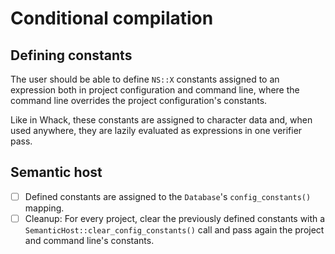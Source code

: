 # Conditional compilation

## Defining constants

The user should be able to define `NS::X` constants assigned to an expression both in project configuration and command line, where the command line overrides the project configuration's constants.

Like in Whack, these constants are assigned to character data and, when used anywhere, they are lazily evaluated as expressions in one verifier pass.

## Semantic host

* [ ] Defined constants are assigned to the `Database`'s `config_constants()` mapping.
* [ ] Cleanup: For every project, clear the previously defined constants with a `SemanticHost::clear_config_constants()` call and pass again the project and command line's constants.